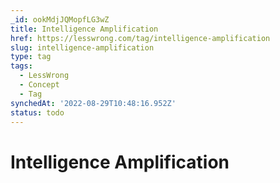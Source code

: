 ```yaml
---
_id: ookMdjJQMopfLG3wZ
title: Intelligence Amplification
href: https://lesswrong.com/tag/intelligence-amplification
slug: intelligence-amplification
type: tag
tags:
  - LessWrong
  - Concept
  - Tag
synchedAt: '2022-08-29T10:48:16.952Z'
status: todo
---
```


# Intelligence Amplification
